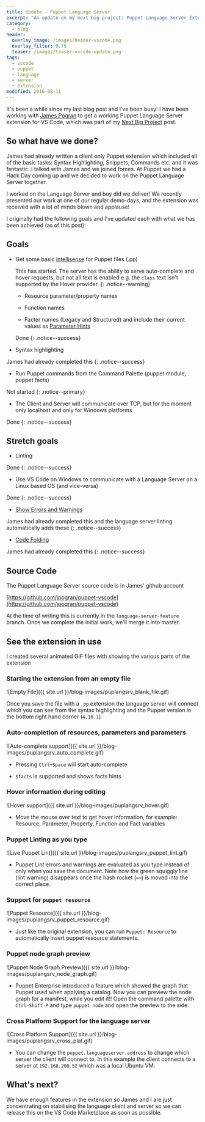 ```yaml
---
title: Update - Puppet Language Server
excerpt: "An update on my next big project: Puppet Language Server Extension"
category:
  - blog
header:
  overlay_image: /images/header-vscode.png
  overlay_filter: 0.75
  teaser: /images/teaser-vscode-update.png
tags:
  - vscode
  - puppet
  - language
  - server
  - extension
modified: 2016-08-11
---
```


It's been a while since my last blog post and I've been busy!  I have been working with [James Pogran](https://github.com/jpogran) to get a working Puppet Language Server extension for VS Code, which was part of my [Next Big Project](../next-big-project) post.

## So what have we done?

James had already written a client only Puppet extension which included all of the basic tasks: Syntax Highlighting, Snippets, Commands etc. and it was fantastic.  I talked with James and we joined forces.  At Puppet we had a Hack Day coming up and we decided to work on the Puppet Language Server together.

I worked on the Language Server and boy did we deliver!  We recently presented our work at one of our regular demo-days, and the extension was received with a lot of minds blown and applause!

I originally had the following goals and I've updated each with what we has been achieved (as of this post):

## Goals

* Get some basic [intellisense](https://code.visualstudio.com/docs/editor/editingevolved#_intellisense) for Puppet files (.pp)

  This has started.  The server has the ability to serve auto-complete and hover requests, but not all text is enabled e.g. the `class` text isn't supported by the Hover provider.
  {: .notice--warning}

  * Resource parameter/property names

  * Function names

  * Facter names (Legacy and Structured) and include their current values as [Parameter Hints](https://code.visualstudio.com/docs/editor/editingevolved#_parameter-hints)

  Done
  {: .notice--success}


* Syntax highlighting

James had already completed this
{: .notice--success}


* Run Puppet commands from the Command Palette (puppet module, puppet facts)

Not started
{: .notice--primary}


* The Client and Server will communicate over TCP, but for the moment only localhost and only for Windows platforms

Done
{: .notice--success}


## Stretch goals

* Linting

Done
{: .notice--success}


* Use VS Code on Windows to communicate with a Language Server on a Linux based OS (and vice-versa)

Done
{: .notice--success}


* [Show Errors and Warnings](https://code.visualstudio.com/docs/editor/editingevolved#_errors-warnings)

James had already completed this and the language server linting automatically adds these
{: .notice--success}


* [Code Folding](https://code.visualstudio.com/docs/editor/editingevolved#_folding)

James had already completed this
{: .notice--success}


## Source Code

The Puppet Language Server source code is in James' github account

[https://github.com/jpogran/puppet-vscode](https://github.com/jpogran/puppet-vscode)

At the time of writing this is currently in the `language-server-feature` branch.  Once we complete the initial work, we'll merge it into master.


## See the extension in use

I created several animated GIF files with showing the various parts of the extension

### Starting the extension from an empty file

![Empty File]({{ site.url }}/blog-images/puplangsrv_blank_file.gif)

Once you save the file with a `.pp` extension the language server will connect which you can see from the syntax highlighting and the Puppet version in the bottom right hand corner (`4.10.1`)


### Auto-completion of resources, parameters and parameters

![Auto-complete support]({{ site.url }}/blog-images/puplangsrv_auto_complete.gif)

* Pressing `Ctrl+Space` will start auto-complete

* `$facts` is supported and shows facts hints


### Hover information during editing

![Hover support]({{ site.url }}/blog-images/puplangsrv_hover.gif)

* Move the mouse over text to get hover information, for example: Resource, Parameter, Property, Function and Fact variables


### Puppet Linting as you type

![Live Puppet Lint]({{ site.url }}/blog-images/puplangsrv_puppet_lint.gif)

* Puppet Lint errors and warnings are evaluated as you type instead of only when you save the document.  Note how the green squiggly line (lint warning) disappears once the hash rocket (`=>`) is moved into the correct place.


### Support for `puppet resource`

![Puppet Resource]({{ site.url }}/blog-images/puplangsrv_puppet_resource.gif)

* Just like the original extension, you can run `Puppet: Resource` to automatically insert puppet resource statements.


### Puppet node graph preview

![Puppet Node Graph Preview]({{ site.url }}/blog-images/puplangsrv_node_graph.gif)

* Puppet Enterprise introduced a feature which showed the graph that Puppet used when applying a catalog.  Now you can preview the node graph for a manifest, while you edit it!!  Open the command palette with `Ctrl-Shift-P` and type `puppet node` and open the preview to the side.


### Cross Platform Support for the language server

![Cross Platform Support]({{ site.url }}/blog-images/puplangsrv_cross_plat.gif)

* You can change the `puppet.languageserver.address` to change which server the client will connect to.  In this example the client connects to a server at `192.168.200.52` which was a local Ubuntu VM.


## What's next?

We have enough features in the extension so James and I are just concentrating on stabilising the language client and server so we can release this on the VS Code Marketplace as soon as possible.
